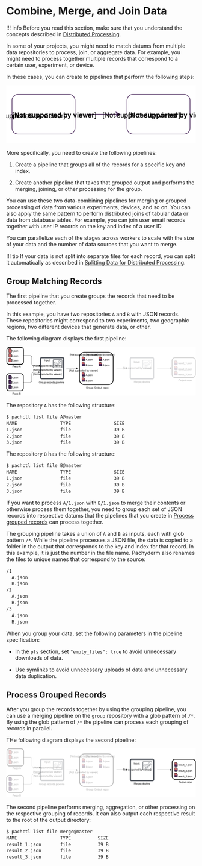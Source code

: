 # Combine, Merge, and Join Data

!!! info
    Before you read this section, make sure that you understand the concepts
    described in [Distributed Processing](distributed_computing.md).

In some of your projects, you might need to match datums from
multiple data repositories to process, join, or aggregate data. For
example, you might need to process together multiple records that
correspond to a certain user, experiment, or device.

In these cases, you can create to pipelines that perform the following
steps:

![Steps](../assets/images/d_steps_combine_pipelines.svg)

More specifically, you need to create the following pipelines:

1. Create a pipeline that groups all of the records for a specific
key and index.

2. Create another pipeline that takes that grouped output and performs
the merging, joining, or other processing for the group.

You can use these two data-combining pipelines for
merging or grouped processing of data from various experiments,
devices, and so on. You can also apply the same pattern to
perform distributed joins of tabular data or data from database
tables. For example, you can join user email records together
with user IP records on the key and index of a user ID.

You can parallelize each of the stages across workers to
scale with the size of your data and the number of data
sources that you want to merge.

!!! tip
    If your data is not split into separate files for
    each record, you can split it automatically as described in
    [Splitting Data for Distributed Processing](splitting.md).

## Group Matching Records

The first pipeline that you create groups the records that
need to be processed together.

In this example, you have two repositories `A` and `B`
with JSON records.
These repositories might correspond to two experiments, two geographic
regions, two different devices that generate data, or other.

The following diagram displays the first pipeline:

![alt tag](../assets/images/d_join1.svg)

The repository `A` has the following structure:

```bash
$ pachctl list file A@master
NAME                TYPE                SIZE
1.json              file                39 B
2.json              file                39 B
3.json              file                39 B
```

The repository `B` has the following structure:

```bash
$ pachctl list file B@master
NAME                TYPE                SIZE
1.json              file                39 B
2.json              file                39 B
3.json              file                39 B
```

If you want to process `A/1.json` with `B/1.json` to merge
their contents or otherwise process them together, you need to
group each set of JSON records into respective datums that
the pipelines that you create in
[Process grouped records](#process-grouped-records)
can process together.

The grouping pipeline takes a union of `A` and `B` as inputs,
each with glob pattern `/*`. While the pipeline processes a JSON file,
the data is copied to a folder in the output that corresponds to the
key and index for that record. In this example, it is just the
number in the file name. Pachyderm also renames the files to
unique names that correspond to the source:

```bash
/1
  A.json
  B.json
/2
  A.json
  B.json
/3
  A.json
  B.json
```

When you group your data, set the following parameters in the pipeline
specification:

- In the `pfs` section, set `"empty_files": true` to avoid
unnecessary downloads of data.

- Use symlinks to avoid unnecessary uploads of data and unnecessary data
duplication.

## Process Grouped Records

After you group the records together by using the grouping pipeline, you
can use a merging pipeline on the `group` repository with a glob
pattern of `/*`. By using the glob pattern of `/*`
the pipeline can process each grouping of records in parallel.

THe following diagram displays the second pipeline:

![alt tag](../assets/images/d_join2.svg)

The second pipeline performs merging, aggregation, or other
processing on the respective grouping of records. It can also
output each respective result to the root of the output directory:

```bash
$ pachctl list file merge@master
NAME                TYPE          SIZE
result_1.json       file          39 B
result_2.json       file          39 B
result_3.json       file          39 B
```
